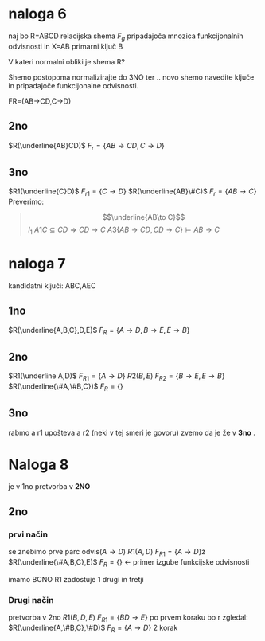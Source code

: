 # naloga 6
naj bo R=ABCD relacijska shema $F_g$ pripadajoča mnozica funkcijonalnih odvisnosti in X=AB primarni ključ B

V kateri normalni obliki je shema R?

Shemo postopoma normalizirajte do 3NO ter .. novo shemo navedite ključe in pripadajoče funkcijonalne odvisnosti.

FR=(AB->CD,C->D)

## 2no
$R(\underline{AB}CD)$
$F_r=\{AB\to CD, C\to D\}$
## 3no
$R1(\underline{C}D)$
$F_{r1}=\{C\to D\}$
$R(\underline{AB}\#C)$
$F_r=\{AB\to C\}$
Preverimo:
> $$\underline{AB\to C}$$
> $I_1$
> $A1 C\subseteq CD \Rightarrow CD \to C$
> $A3 \{AB\to CD,CD \to C\}\models AB\to C$

# naloga 7
kandidatni ključi:
ABC,AEC
## 1no
$R(\underline{A,B,C},D,E)$
$F_R=\{A\to D,B\to E,E\to B\}$

## 2no
$R1(\underline A,D)$
$F_{R1}= \{A\to D\}$
$R2(B,E)$
$F_{R2}=\{B\to E, E\to B\}$
$R(\underline{\#A,\#B,C})$
$F_R=\{\}$
## 3no
rabmo a r1 upošteva a r2 (neki v tej smeri je govoru)
zvemo da je že v **3no** .

# Naloga 8
je v 1no
pretvorba v **2NO**
## 2no
### prvi način

se znebimo prve parc odvis($A\to D$)
$R1(A,D)$
$F_{R1}=\{A\to D\}$ž
$R(\underline{\#A,B,C},E)$
$F_R=\{\}$ <- primer izgube funkcijske odvisnosti

imamo BCNO
R1 zadostuje 1 drugi in tretji

### Drugi način
pretvorba v 2no
$R1(B,D,E)$
$F_{R1}=\{BD\to E\}$
po prvem koraku bo r zgledal:
$R(\underline{A,\#B,C},\#D)$
$F_R=\{A\to D\}$
2 korak
